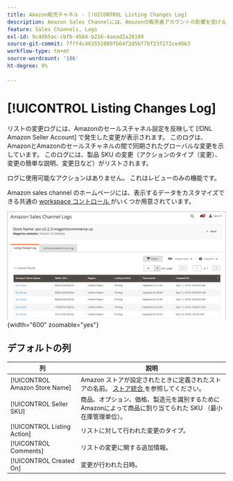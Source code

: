 ```yaml
---
title: Amazon販売チャネル - [!UICONTROL Listing Changes Log]
description: Amazon Sales Channelには、Amazonの販売者アカウントの影響を受ける変更内容を監視するのに役立つリスト変更ログが用意されています。
feature: Sales Channels, Logs
exl-id: 9c4db5ac-cbfb-4584-b216-4aead2a28189
source-git-commit: 7fff4c463551089fb64f2d5bf7bf23f272ce4663
workflow-type: tm+mt
source-wordcount: '186'
ht-degree: 0%

---
```


# [!UICONTROL Listing Changes Log]

リストの変更ログには、Amazonのセールスチャネル設定を反映して [!DNL Amazon Seller Account] で発生した変更が表示されます。 このログは、AmazonとAmazonのセールスチャネルの間で同期されたグローバルな変更を示しています。 このログには、製品 SKU の変更（アクションのタイプ（変更）、変更の簡単な説明、変更日など）がリストされます。

ログに使用可能なアクションはありません。 これはレビューのみの機能です。

Amazon sales channel のホームページには、表示するデータをカスタマイズできる共通の [workspace コントロール ](./workspace-controls.md) がいくつか用意されています。

![ 変更ログの一覧表示 ](assets/amazon-listing-changes-log.png){width="600" zoomable="yes"}

## デフォルトの列

| 列 | 説明 |
|--------------------------------|-------------------------------------------------------------------------------------------------------------------------|
| [!UICONTROL Amazon Store Name] | Amazon ストアが設定されたときに定義されたストアの名前。 [ ストア統合 ](./store-integration.md) を参照してください。 |
| [!UICONTROL Seller SKU] | 商品、オプション、価格、製造元を識別するためにAmazonによって商品に割り当てられた SKU （最小在庫管理単位）。 |
| [!UICONTROL Listing Action] | リストに対して行われた変更のタイプ。 |
| [!UICONTROL Comments] | リストの変更に関する追加情報。 |
| [!UICONTROL Created On] | 変更が行われた日時。 |
